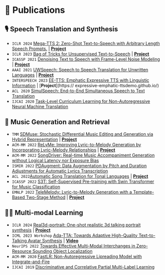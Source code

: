 # 📝 Publications 
## 🎙 Speech Translation and Synthesis
- ``ICLR 2024`` [Mega-TTS 2: Zero-Shot Text-to-Speech with Arbitrary Length Speech Prompts.](https://arxiv.org/abs/2307.07218) \| [**Project**](https://mega-tts.github.io/mega2_demo/) 
- ``ICLR 2023`` [Bag of Tricks for Unsupervised Text-to-Speech](https://openreview.net/forum?id=SbR9mpTuBn) \| [**Project**](https://unsupertts-tricks.github.io/) 
- ``ICASSP 2021`` [Denoising Text to Speech with Frame-Level Noise Modeling](https://arxiv.org/abs/2012.09547) \| [**Project**](https://speechresearch.github.io/denoispeech/)
- ``AAAI 2021`` [UWSpeech: Speech to Speech Translation for Unwritten Languages](https://arxiv.org/abs/2006.07926) \| [**Project**](https://speechresearch.github.io/uwspeech/)
- ``INTERSPEECH 2023`` [EE-TTS: Emphatic Expressive TTS with Linguistic Information](https://arxiv.org/abs/2305.12107) \| [**Project**](https://
expressive-emphatic-ttsdemo.github.io/)
- ``ACL 2020`` [SimulSpeech: End-to-End Simultaneous Speech to Text Translation](https://www.aclweb.org/anthology/2020.acl-main.350)
- ``IJCAI 2020`` [Task-Level Curriculum Learning for Non-Autoregressive Neural Machine Translation](https://www.ijcai.org/Proceedings/2020/0534.pdf)

## 🎼 Music Generation and Retrieval
- ``TMM`` [SDMuse: Stochastic Differential Music Editing and Generation via Hybrid Representation](https://arxiv.org/abs/2211.00222) \| [**Project**](https://sdmuse.github.io/posts/sdmuse/) 
- ``ACM-MM 2022`` [ReLyMe: Improving Lyric-to-Melody Generation by Incorporating Lyric-Melody Relationships](https://dl.acm.org/doi/abs/10.1145/3503161.3548357) \| [**Project**](https://ai-muzic.github.io/relyme/) 
- ``ACM-MM 2022`` [SongDriver: Real-time Music Accompaniment Generation without Logical Latency nor Exposure Bias](https://dl.acm.org/doi/abs/10.1145/3503161.3548368)
- ``ISMIR 2022`` [PDAugment: Data Augmentation by Pitch and Duration Adjustments for Automatic Lyrics Transcription](https://archives.ismir.net/ismir2022/paper/000054.pdf)
- ``ACL 2022``[Automatic Song Translation for Tonal Languages](https://aclanthology.org/2022.findings-acl.60/) \| [**Project**](https://gagast.github.io/posts/gagast/) 
- ``ICASSP 2022`` [S3T: Self-Supervised Pre-training with Swin Transformer for Music Classification](https://ieeexplore.ieee.org/document/9746056)
- ``EMNLP 2022`` [TeleMelody: Lyric-to-Melody Generation with a Template-Based Two-Stage Method](https://aclanthology.org/2022.emnlp-main.364/) \| [**Project**](https://ai-muzic.github.io/telemelody/) 

## 🧑‍🎨 Multi-modal Learning
- ``ICLR 2024`` [Real3d-portrait: One-shot realistic 3d talking portrait synthesis](https://openreview.net/forum?id=7ERQPyR2eb) \| [**Project**](https://real3dportrait.github.io/)
- ``ICML 2023 Workshop`` [Ada-TTA: Towards Adaptive High-Quality Text-to-Talking Avatar Synthesis](https://arxiv.org/abs/2306.03504) \| [**Video**](https://genefaceplusplus.github.io/GeneFace++/ada_tta.mp4)
- ``NeurIPS 2022`` [Towards Effective Multi-Modal Interchanges in Zero-Resource Sounding Object Localization](https://openreview.net/forum?id=rQAJmrLmGC6)
- ``ACM-MM 2020`` [FastLR: Non-Autoregressive Lipreading Model with Integrate-and-Fire](https://dl.acm.org/doi/10.1145/3394171.3413740)
- ``IJCAI 2019`` [Discriminative and Correlative Partial Multi-Label Learning](https://www.ijcai.org/proceedings/2019/0512.pdf)
